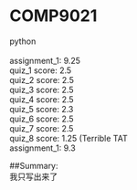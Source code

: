 # COMP9021
python<br>  
assignment_1: 9.25  
 quiz_1 score: 2.5  
quiz_2 score: 2.5  
quiz_3 score: 2.5  
quiz_4 score: 2.5  
quiz_5 score: 2.3  
quiz_6 score: 2.5  
quiz_7 score: 2.5  
quiz_8 score: 1.25     (Terrible TAT  
assignment_1: 9.3  

##Summary:  
我只写出来了
